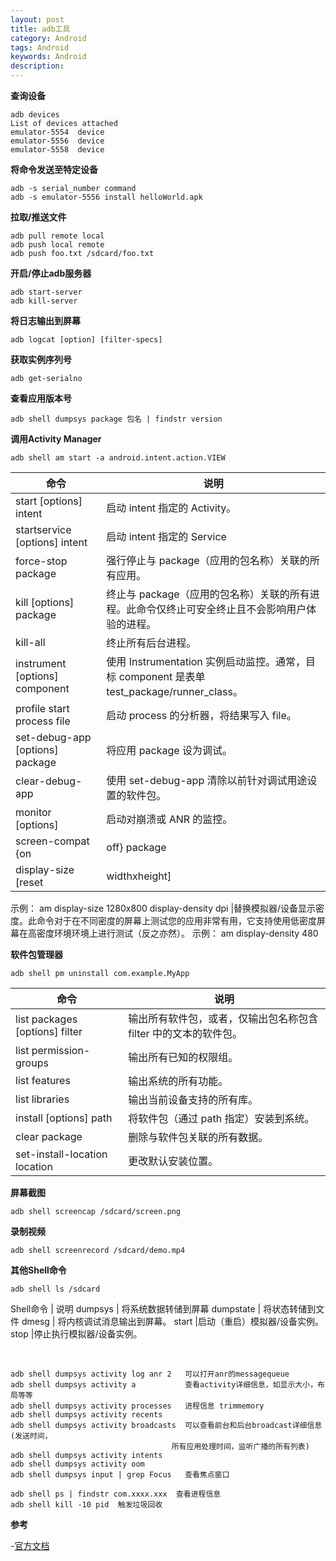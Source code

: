 ```yaml
---
layout: post
title: adb工具
category: Android
tags: Android
keywords: Android
description: 
---
```




**查询设备**

    adb devices
    List of devices attached
    emulator-5554  device
    emulator-5556  device
    emulator-5558  device

**将命令发送至特定设备**

    adb -s serial_number command
    adb -s emulator-5556 install helloWorld.apk

**拉取/推送文件**

    adb pull remote local
    adb push local remote
    adb push foo.txt /sdcard/foo.txt

**开启/停止adb服务器**

    adb start-server
    adb kill-server

**将日志输出到屏幕**    

    adb logcat [option] [filter-specs]

**获取实例序列号**

    adb get-serialno

**查看应用版本号**

    adb shell dumpsys package 包名 | findstr version

**调用Activity Manager**

    adb shell am start -a android.intent.action.VIEW

| 命令                            | 说明                                                                                           |
| ------------------------------- | ---------------------------------------------------------------------------------------------- |
| start [options] intent          | 启动 intent 指定的 Activity。                                                                  |
| startservice [options] intent   | 启动 intent 指定的 Service                                                                     |
| force-stop package              | 强行停止与 package（应用的包名称）关联的所有应用。                                             |
| kill [options] package          | 终止与 package（应用的包名称）关联的所有进程。此命令仅终止可安全终止且不会影响用户体验的进程。 |
| kill-all                        | 终止所有后台进程。                                                                             |
| instrument [options] component  | 使用 Instrumentation 实例启动监控。通常，目标 component 是表单 test_package/runner_class。     |
| profile start process file      | 启动 process 的分析器，将结果写入 file。                                                       |
| set-debug-app [options] package | 将应用 package 设为调试。                                                                      |
| clear-debug-app                 | 使用 set-debug-app 清除以前针对调试用途设置的软件包。                                          |
| monitor [options]               | 启动对崩溃或 ANR 的监控。                                                                      |
| screen-compat {on               | off} package                                                                                   | 控制 package 的屏幕兼容性模式。                                                                                             |
| display-size [reset             | widthxheight]                                                                                  | 替换模拟器/设备显示尺寸。此命令对于在不同尺寸的屏幕上测试您的应用非常有用，它支持使用大屏设备模仿小屏幕分辨率（反之亦然）。 |
示例：
am display-size 1280x800 
display-density dpi 	|替换模拟器/设备显示密度。此命令对于在不同密度的屏幕上测试您的应用非常有用，它支持使用低密度屏幕在高密度环境环境上进行测试（反之亦然）。
示例：
am display-density 480 

**软件包管理器**

    adb shell pm uninstall com.example.MyApp

| 命令                           | 说明                                                             |
| ------------------------------ | ---------------------------------------------------------------- |
| list packages [options] filter | 输出所有软件包，或者，仅输出包名称包含 filter 中的文本的软件包。 |
| list permission-groups         | 输出所有已知的权限组。                                           |
| list features                  | 输出系统的所有功能。                                             |
| list libraries                 | 输出当前设备支持的所有库。                                       |
| install [options] path         | 将软件包（通过 path 指定）安装到系统。                           |
| clear package                  | 删除与软件包关联的所有数据。                                     |
| set-install-location location  | 更改默认安装位置。                                               |


**屏幕截图**

    adb shell screencap /sdcard/screen.png

**录制视频**

    adb shell screenrecord /sdcard/demo.mp4

**其他Shell命令**

    adb shell ls /sdcard

Shell命令 | 说明
dumpsys | 将系统数据转储到屏幕
dumpstate | 将状态转储到文件
dmesg | 将内核调试消息输出到屏幕。 
start |启动（重启）模拟器/设备实例。
stop |停止执行模拟器/设备实例。

<br/>

    adb shell dumpsys activity log anr 2   可以打开anr的messagequeue
    adb shell dumpsys activity a           查看activity详细信息，如显示大小，布局等等
    adb shell dumpsys activity processes   进程信息 trimmemory
    adb shell dumpsys activity recents
    adb shell dumpsys activity broadcasts  可以查看前台和后台broadcast详细信息(发送时间，
                                        所有应用处理时间，监听广播的所有列表)
    adb shell dumpsys activity intents
    adb shell dumpsys activity oom
    adb shell dumpsys input | grep Focus   查看焦点窗口

    adb shell ps | findstr com.xxxx.xxx  查看进程信息
    adb shell kill -10 pid  触发垃圾回收



**参考**

-[官方文档](https://developer.android.com/studio/command-line/adb?hl=zh-cn)

